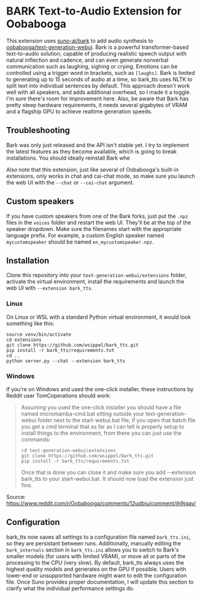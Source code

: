 # BARK Text-to-Audio Extension for Oobabooga

This extension uses [suno-ai/bark](https://github.com/suno-ai/bark/) to add audio synthesis to [oobabooga/text-generation-webui](https://github.com/oobabooga/text-generation-webui). Bark is a powerful transformer-based text-to-audio solution, capable of producing realistic speech output with natural inflection and cadence, and can even generate nonverbal communication such as laughing, sighing or crying. Emotions can be controlled using a trigger word in brackets, such as `[laughs]`. Bark is limited to generating up to 15 seconds of audio at a time, so bark_tts uses NLTK to split text into individual sentences by default. This approach doesn't work well with all speakers, and adds additional overhead, so I made it a toggle. I'm sure there's room for improvement here. Also, be aware that Bark has pretty steep hardware requirements, it needs several gigabytes of VRAM and a flagship GPU to achieve realtime generation speeds.

## Troubleshooting
Bark was only just released and the API isn't stable yet. I try to implement the latest features as they become available, which is going to break installations. You should ideally reinstall Bark whe

Also note that this extension, just like several of Oobabooga's built-in extensions, only works in chat and cai-chat mode, so make sure you launch the web UI with the `--chat` or `--cai-chat` argument.

## Custom speakers
If you have custom speakers from one of the Bark forks, just put the `.npz` files in the `voices` folder and restart the web UI. They'll be at the top of the speaker dropdown. Make sure the filenames start with the appropriate language prefix. For example, a custom English speaker named `mycustomspeaker` should be named `en_mycustomspeaker.npz`.

## Installation
Clone this repository into your `text-generation-webui/extensions` folder, activate the virtual environment, install the requirements and launch the web UI with `--extension bark_tts`. 

### Linux
On Linux or WSL with a standard Python virtual environment, it would look something like this:
```
source venv/bin/activate
cd extensions
git clone https://github.com/wsippel/bark_tts.git
pip install -r bark_tts/requirements.txt
cd ..
python server.py --chat --extension bark_tts
```

### Windows
If you're on Windows and used the one-click installer, these instructions by Reddit user TomCoperations should work:

> Assuming you used the one-click installer you should have a file named micromamba-cmd.bat sitting outside your text-generation-webui folder next to the start-webui.bat file, if you open that batch file you get a cmd terminal that as far as I can tell is properly setup to install things to the environment, from there you can just use the commands:
>```
>cd text-generation-webui\extensions
>git clone https://github.com/wsippel/bark_tts.git
>pip install -r bark_tts/requirements.txt
>```
>Once that is done you can close it and make sure you add --extension bark_tts to your start-webui.bat. It should now load the extension just fine.

Source: https://www.reddit.com/r/Oobabooga/comments/12udbiu/comment/jh9jqav/

## Configuration
bark_tts now saves all settings to a configuration file named `bark_tts.ini`, so they are persistant between runs. Additionally, manually editing the `bark_internals` section in `bark_tts.ini` allows you to switch to Bark's smaller models (for users with limited VRAM), or move all or parts of the processing to the CPU (very slow). By default, bark_tts always uses the highest quality models and generates on the GPU if possible. Users with lower-end or unsupported hardware might want to edit the configuration file. Once Suno provides proper documentation, I will update this section to clarify what the individual performance settings do.
